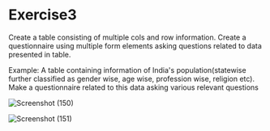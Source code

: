 # Exercise3

Create a table consisting of multiple cols and row information. Create a questionnaire using multiple form elements asking questions related to data presented in table.

Example: A table containing information of India's population(statewise further classified as gender wise, age wise, profession wise, religion etc). Make a questionnaire related to this data asking various relevant questions


![Screenshot (150)](https://user-images.githubusercontent.com/84783465/190637997-59c2aed2-ec6e-4be8-ad6f-d1af79ba7a2e.png)


![Screenshot (151)](https://user-images.githubusercontent.com/84783465/190638009-8bf112db-3e0c-4b11-81c9-1c50f205c6d9.png)


